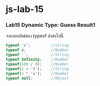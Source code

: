 # js-lab-15
### Lab15 Dynamic Type: Guess Result1
จงหาผลลัพธ์ของ typeof ดังต่อไปนี้

```JavaScript
typeof 'x';         //string
typeof x;           //Number
typeof ``;          //String
typeof Infinity;    //Number
typeof(100 / 0);    //Number
typeof(1 + '3');    //String
typeof(1 * 'a');    //Number
typeof null;        //Object
```
